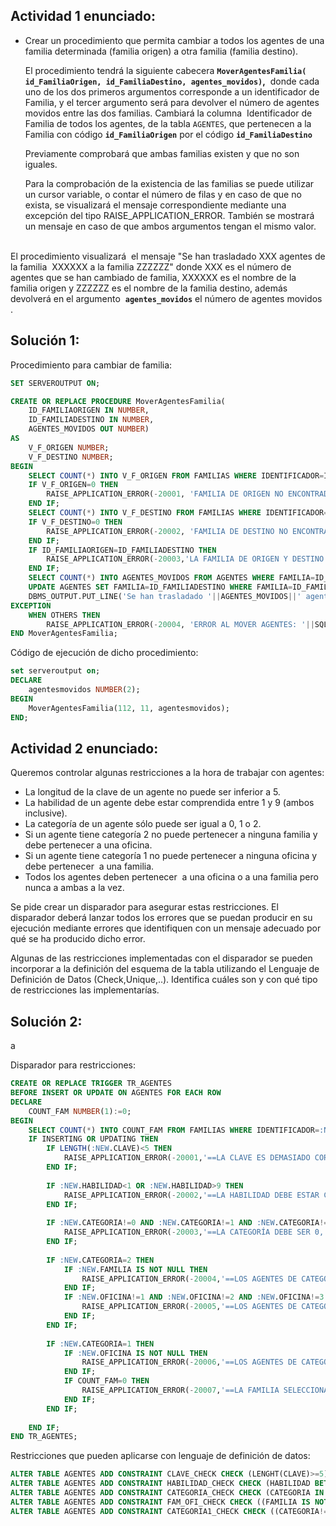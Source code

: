 
## Actividad 1 enunciado:
- Crear un procedimiento que permita cambiar a todos los agentes de una familia determinada (familia origen) a otra familia (familia destino).
    
    El procedimiento tendrá la siguiente cabecera **`MoverAgentesFamilia( id_FamiliaOrigen, id_FamiliaDestino, agentes_movidos)`,**  donde cada uno de los dos primeros argumentos corresponde a un identificador de Familia, y el tercer argumento será para devolver el número de agentes movidos entre las dos familias. Cambiará la columna  Identificador de Familia de todos los agentes, de la tabla `AGENTES`, que pertenecen a la Familia con código **`id_FamiliaOrigen`** por el código **`id_FamiliaDestino`**
    
    Previamente comprobará que ambas familias existen y que no son iguales.
    
    Para la comprobación de la existencia de las familias se puede utilizar un cursor variable, o contar el número de filas y en caso de que no exista, se visualizará el mensaje correspondiente mediante una excepción del tipo RAISE_APPLICATION_ERROR. También se mostrará un mensaje en caso de que ambos argumentos tengan el mismo valor.         
    

El procedimiento visualizará  el mensaje "Se han trasladado XXX agentes de la familia  XXXXXX a la familia ZZZZZZ" donde XXX es el número de agentes que se han cambiado de familia, XXXXXX es el nombre de la familia origen y ZZZZZZ es el nombre de la familia destino, además devolverá en el argumento  **`agentes_movidos`** el número de agentes movidos .

## Solución 1:

Procedimiento para cambiar de familia:
```sql
SET SERVEROUTPUT ON;

CREATE OR REPLACE PROCEDURE MoverAgentesFamilia(
    ID_FAMILIAORIGEN IN NUMBER, 
    ID_FAMILIADESTINO IN NUMBER, 
    AGENTES_MOVIDOS OUT NUMBER)
AS
	V_F_ORIGEN NUMBER;
	V_F_DESTINO NUMBER;
BEGIN
    SELECT COUNT(*) INTO V_F_ORIGEN FROM FAMILIAS WHERE IDENTIFICADOR=ID_FAMILIAORIGEN;
    IF V_F_ORIGEN=0 THEN
        RAISE_APPLICATION_ERROR(-20001, 'FAMILIA DE ORIGEN NO ENCONTRADA');
    END IF;
    SELECT COUNT(*) INTO V_F_DESTINO FROM FAMILIAS WHERE IDENTIFICADOR=ID_FAMILIADESTINO;
    IF V_F_DESTINO=0 THEN
        RAISE_APPLICATION_ERROR(-20002, 'FAMILIA DE DESTINO NO ENCONTRADA');
    END IF;
    IF ID_FAMILIAORIGEN=ID_FAMILIADESTINO THEN
        RAISE_APPLICATION_ERROR(-20003,'LA FAMILIA DE ORIGEN Y DESTINO SON LA MISMA');
    END IF;
    SELECT COUNT(*) INTO AGENTES_MOVIDOS FROM AGENTES WHERE FAMILIA=ID_FAMILIAORIGEN;
    UPDATE AGENTES SET FAMILIA=ID_FAMILIADESTINO WHERE FAMILIA=ID_FAMILIAORIGEN;
    DBMS_OUTPUT.PUT_LINE('Se han trasladado '||AGENTES_MOVIDOS||' agentes de la familia '||ID_FAMILIAORIGEN||' a la familia '||ID_FAMILIADESTINO||'.');
EXCEPTION
    WHEN OTHERS THEN
        RAISE_APPLICATION_ERROR(-20004, 'ERROR AL MOVER AGENTES: '||SQLERRM);
END MoverAgentesFamilia;
```

Código de ejecución de dicho procedimiento:
```sql
set serveroutput on;
DECLARE
    agentesmovidos NUMBER(2);
BEGIN
    MoverAgentesFamilia(112, 11, agentesmovidos);
END;
```



## Actividad 2 enunciado:
Queremos controlar algunas restricciones a la hora de trabajar con agentes:

- La longitud de la clave de un agente no puede ser inferior a 5.
- La habilidad de un agente debe estar comprendida entre 1 y 9 (ambos inclusive).
- La categoría de un agente sólo puede ser igual a 0, 1 o 2.
- Si un agente tiene categoría 2 no puede pertenecer a ninguna familia y debe pertenecer a una oficina.  
- Si un agente tiene categoría 1 no puede pertenecer a ninguna oficina y debe pertenecer  a una familia.  
- Todos los agentes deben pertenecer  a una oficina o a una familia pero nunca a ambas a la vez.

Se pide crear un disparador para asegurar estas restricciones. El disparador deberá lanzar todos los errores que se puedan producir en su ejecución mediante errores que identifiquen con un mensaje adecuado por qué se ha producido dicho error.

Algunas de las restricciones implementadas con el disparador se pueden incorporar a la definición del esquema de la tabla utilizando el Lenguaje de Definición de Datos (Check,Unique,..). Identifica cuáles son y con qué tipo de restricciones las implementarías.




## Solución 2:
a




Disparador para restricciones:
```sql
CREATE OR REPLACE TRIGGER TR_AGENTES
BEFORE INSERT OR UPDATE ON AGENTES FOR EACH ROW
DECLARE
    COUNT_FAM NUMBER(1):=0;
BEGIN
    SELECT COUNT(*) INTO COUNT_FAM FROM FAMILIAS WHERE IDENTIFICADOR=:NEW.FAMILIA;
    IF INSERTING OR UPDATING THEN
        IF LENGTH(:NEW.CLAVE)<5 THEN
            RAISE_APPLICATION_ERROR(-20001,'==LA CLAVE ES DEMASIADO CORTA==');
        END IF;
        
        IF :NEW.HABILIDAD<1 OR :NEW.HABILIDAD>9 THEN
            RAISE_APPLICATION_ERROR(-20002,'==LA HABILIDAD DEBE ESTAR COMPRENDIDA ENTRE 1 Y 9==');
        END IF;
        
        IF :NEW.CATEGORIA!=0 AND :NEW.CATEGORIA!=1 AND :NEW.CATEGORIA!=2 THEN
            RAISE_APPLICATION_ERROR(-20003,'==LA CATEGORÍA DEBE SER 0, 1 Ó 2==');
        END IF;
        
        IF :NEW.CATEGORIA=2 THEN
            IF :NEW.FAMILIA IS NOT NULL THEN
                RAISE_APPLICATION_ERROR(-20004,'==LOS AGENTES DE CATEGORIA 2 NO PUEDEN PERTENECER A UNA FAMILIA==');
            END IF;
            IF :NEW.OFICINA!=1 AND :NEW.OFICINA!=2 AND :NEW.OFICINA!=3 THEN
                RAISE_APPLICATION_ERROR(-20005,'==LOS AGENTES DE CATEGORIA 2 DEBEN PERTENECER A UNA DE LAS OFICINAS 1, 2 Ó 3==');
            END IF;
        END IF;
        
        IF :NEW.CATEGORIA=1 THEN
            IF :NEW.OFICINA IS NOT NULL THEN
                RAISE_APPLICATION_ERROR(-20006,'==LOS AGENTES DE CATEGORIA 1 NO PUEDEN PERTENECER A UNA OFICINA==');
            END IF;
            IF COUNT_FAM=0 THEN
                RAISE_APPLICATION_ERROR(-20007,'==LA FAMILIA SELECCIONADA NO EXISTE O HAY QUE SELECCIONAR UNA FAMILIA ANTES DE HACER A UN AGENTE CATEGORIA 1==');
            END IF;
        END IF;
        
    END IF;
END TR_AGENTES;
```

Restricciones que pueden aplicarse con lenguaje de definición de datos:
```sql
ALTER TABLE AGENTES ADD CONSTRAINT CLAVE_CHECK CHECK (LENGHT(CLAVE)>=5);
ALTER TABLE AGENTES ADD CONSTRAINT HABILIDAD_CHECK CHECK (HABILIDAD BETWEEN 1 AND 9);
ALTER TABLE AGENTES ADD CONSTRAINT CATEGORIA_CHECK CHECK (CATEGORIA IN (0, 1, 2));
ALTER TABLE AGENTES ADD CONSTRAINT FAM_OFI_CHECK CHECK ((FAMILIA IS NOT NULL AND OFICINA IS NULL) OR (FAMILIA IS NULL AND OFICINA IS NOT NULL));
ALTER TABLE AGENTES ADD CONSTRAINT CATEGORIA1_CHECK CHECK ((CATEGORIA!=1) OR (CATEGORIA=1 AND FAMILIA IS NOT NULL AND OFICINA IN (1, 2, 3)));
```